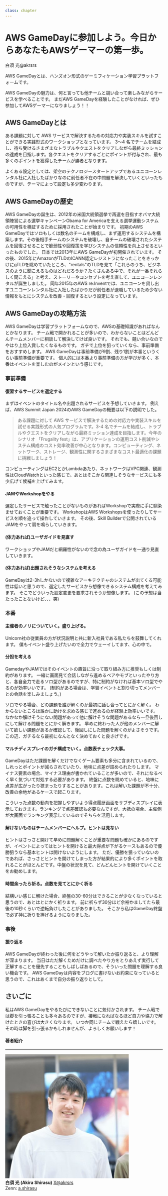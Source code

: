```yaml
---
class: chapter
---
```


# AWS GameDayに参加しよう。今日からあなたもAWSゲーマーの第一歩。

<div class="flush-right">
白須 光@akrsrs
</div>


AWS GameDayとは、ハンズオン形式のゲーミフィケーション学習プラットフォームです。

AWS GameDayの魅力は、何と言っても他チームと競い合って楽しみながらサービスを学べることです。
まだAWS GameDayを経験したことがなければ、ぜひ参加してAWSゲーマーになりましょう！！

## AWS GameDayとは
ある課題に対して AWS サービスで解決するための対応力や実装スキルを試すことができる実践形式のワークショップとなっています。
3～4 名でチームを結成し、待ち受けるさまざまなトラブルやクエストをクリアしながら最終ミッションの達成を目指します。各クエストをクリアするごとにポイントが付与され、最も多くのポイントを獲得したチームが勝者となります。

よくある設定としては、架空のテクノロジースタートアップであるユニコーンレンタル社に入社したばかりなのに前任者不在の中問題を解決していくといったものですが、テーマによって設定も多少変わります。

## AWS GameDayの歴史

AWS GameDayの誕生は、2012年の米国大統領選挙で再選を目指すオバマ大統領陣営による選挙キャンペーンObama for Americaを支える選挙運動システムの可用性を検証するために採用されたことが始まりです。
初期のAWS GameDayではソロもしくは数名のチームを構成し、まず運用するシステムを構築します。その後相手チームのシステムを破壊し、自チームの破壊されたシステムを回復させることで脆弱性や回復策を学びシステムの信頼性を向上させるといったものでした。
日本では2013年にAWS GameDayが初開催されています。
その後、2015年にAmazonがTLDのICANN認定レジストラになったことをきっかけにgTLDを眺めていたところ、"rentals"のTLDを見て「これらのうち、ビジネスのように聞こえるものはどれだろうか？たくさんある中で、それが一番それらしく聞こえる」と考え、ストーリーやコンセプトを考え直して、ユニコーンレンタルが誕生しました。
同年2015年のAWS re:Inventでは、ユニコーンを貸し出すユニコーンレンタル社に入社したばかりだが前任者が退職しているため少ない情報をもとにシステムを改善・回復するという設定になっています。

## AWS GameDayの攻略方法

AWS GameDayは学習プラットフォームなので、AWSの基礎知識があればなんとかなります。
チーム戦で開かれることが多いので、わからないことはどんどんチームメンバーに相談して解決してけば良いです。
それでも、競い合いなのでやはり上位入賞したくなるものです。
ガチで上位を狙っていくなら、事前準備をおすすめします。
AWS GameDayは事前準備が9割、残り1割が本番というくらい事前準備が重要です。
個人的には本番より事前準備の方が学びが多く、本番はイベントを楽しむのがメインという感じです。

### 事前準備

#### 復習するサービスを選定する
まずはイベントのタイトル名や出題されるサービスを予想していきます。
例えば、AWS Summit Japan 2024のAWS GameDayの概要は以下の説明でした。

> ある課題に対して AWS サービスで解決するための対応力や実装スキルを試せる実践形式の人気プログラムです。3-4 名でチームを結成し、トラブルやクエストをクリアしながら最終ミッション達成を目指します。今年のシナリオ 「Frugality fest」は、アプリケーションの運用コスト削減やシステム構成のコスト効率改善が中心となります。コンピューティング、ネットワーク、ストレージ、観測性に関するさまざまなコスト最適化の課題に挑戦しましょう！

コンピューティングはEC2とかLambdaあたり、ネットワークはVPC関連、観測性はCloudWatchといった感じで。あとはそこから関連しそうなサービスにも多少広げて候補を上げてみます。

#### JAMやWorkshopをやる
選定したサービスで触ったことがないものがあればWorkshopで実際に手に馴染ませておくことが重要です。
WorkshopはAWS Workshopsを使ったりしてサービスを順を追って操作していきます。
その後、Skill Builderで公開されているJAMをやって肩を鳴らしていきます。

#### (体力あれば)ユーザガイドを見直す
ワークショップやJAMだと網羅性がないので念の為ユーザガイドを一通り見直していきます。

#### (体力あれば)出題されそうなシステムを考える
GameDayは2-3hしかないので複雑なアーキテクチャのシステムが出てくる可能性は低いと思うので、選定したサービスから想像できるシステム構成を考えてみます。
そこでどういった設定変更を要求されそうか想像します。
(この予想は当たったことないけど、、、笑)

### 本番

#### 主催者のノリについていく。盛り上げる。
Unicorn社の従業員の方が状況説明と共に新入社員である私たちを鼓舞してくれます。
僕もイベント盛り上げたいので全力でウェーイしてます、心の中で。

#### 分担を考える
GamedayやJAMではそのイベントの趣旨に沿って取り組み方に推奨もしくは制約があります。
一緒に画面見て会話しながら進めるペアやモブといったやり方と、各自全力で走るソロ型があるのですが、特に制約がなければ基本ソロ型でやるのが効率いいです。
(制約がある場合は、学習イベントと割り切ってメンバーとの会話を楽しみましょう。)

ソロでやる場合、どの課題を誰が解くのか最初に話し合ってとにかく解く。
わからないところは誰かに助けを求める感じで進めるのが経験上効率いいです。
なかなか解けそうにない問題があって他に解けそうな問題があるなら一旦後回しにして解ける問題をとにかく解きます。
早めに終わった人が他のメンバーに解いて欲しい課題があるか確認して、後回しにした問題を解くのがよさそうです。
この辺、ガチるなら最初になんとなく決めておくと良さげです。

#### マルチディスプレイのガチ構成でいく。点数表チェック大事。
GameDayはただ課題を解くだけでなくゲーム要素も多分に含まれているので、しれっとポイントが減らされていたり、地味に点差が詰められたりします。
マイナス要素の場合、マイナス理由が書かれていることが多いので、それになるべく早く気づいて対処する必要があります。
終盤に点数を眺めていると、地味に点差が広がったり狭まったりすることがあります。これは解いた課題が不十分、改善の余地があるケースで起こります。

こういった点数の動向を把握しやすいよう得点履歴画面をサブディスプレイに表示しておきます。ランキングで点差確認も必要なんですが、大抵の場合、主催側が大画面でランキング表示しているのでそちらを活用します。

#### 解けないものはチームメンバーにヘルプ。ヒントは見ない
ヒントはさっさと開けて早めに問題解くことが重要な問題も確かにあるのですが、イベントによってはヒントを開けると最大得点が下がるケースもあるので優勝狙うなら基本ヒントは開けないようにします。
ただ、優勝を狙っていないのであれば、さっさとヒントを開けてしまった方が結果的により多くポイントを取れることがほとんどです。中盤の状況を見て、どんどんヒントを開けていくことをお勧めします。

#### 時間余ったら祈る。点数を見てとにかく祈る
結構いい感じに解けた場合、終盤の30-60分はできることが少なくなっていると思うので、あとはとにかく祈ります。
前に祈らず30分ほど余裕かましてたら最後の10秒くらいで逆転負けしたことがありました。
そこから私はGameDay終盤で必ず神に祈りを捧げるようになりました。

### 事後

#### 振り返る
AWS GameDayが終わった後に何をどうやって解いたか振り返ると、より理解が深まります。
当日はただ解くためだけに調べたやり方をとりあえず実行して正解することを優先することもしばしばあるので、そういった問題を理解する良い機会です。
AWS GameDayは内容をブログに書けないお約束になっていると思うので、これはあくまで自分の振り返りとして。

## さいごに
私はAWS GameDayをやるたびにできないことに気付かされます。
チーム戦では脚を引っ張ることも多々あるのですが、接戦になればなるほど自力や協力で解けたときの喜びは大きくなります。
いつか同じチームで戦えたら嬉しいです。その時は脚を引っ張るかもしれませんが、よろしくお願いします！

#### 著者紹介

---

<div class="author-profile">
    <img src="images/chap-ashirasu.jpg">
    <div>
        <div>
            <b>白須 光 (Akira Shirasu)</b>
            <a href="https://x.com/akrsrs">X@akrsrs</a>
        </div>
        <div>
            Zenn: <a href="https://zenn.dev/shikira">a.shirasu</a><br/>
        </div>
    </div>
</div>

